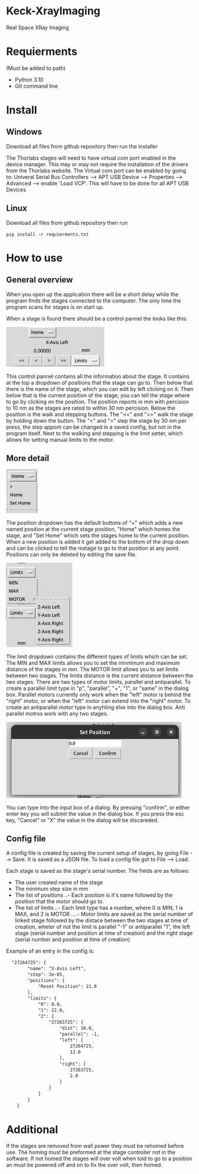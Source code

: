 # Keck-XrayImaging
Real Space XRay Imaging

# Requierments
(Must be added to path)
- Python 3.10
- Git command line

# Install
## Windows
Download all files from github repository then run the installer

The Thorlabs stages will need to have virtual com port enabled in the device manager. This may or may not require the installation of the drivers from the Thorlabs website. The Virtual com port can be enabled by going to: Univeral Serial Bus Controllers --> APT USB Device --> Properties --> Advanced --> enable 'Load VCP'. This will have to be done for all APT USB Devices

## Linux
Download all files from github repository then run
```
pip install -r requierments.txt
```

# How to use
## General overview
When you open up the application there will be a short delay while the program finds the stages connected to the computer. The only time the program scans for stages is on start up.

When a stage is found there should be a control pannel the looks like this:
        
![Image of stage control](images/MotorControl.png)
        
This control pannel contains all the information about the stage. It contains at the top a dropdown of positions that the stage can go to. Then below that there is the name of the stage, which you can edit by left clicking on it. Then below that is the current position of the stage, you can tell the stage where to go by clicking on the position. The position reports in mm with percision to 10 nm as the stages are rated to within 30 nm percision. Below the position is the walk and stepping buttons. The "<<" and ">>" walk the stage by holding down the button. The "\<" and "\>" step the stage by 30 nm per press, the step appont can be changed in a saved config, but not in the program itself. Next to the walking and stepping is the limit setter, which allows for setting manual limits to the motor.
        
## More detail
![Image of stage positions dropdown ](images/PositionDropdown.png)
        
The position dropdown has the default buttons of "+" which adds a new named position at the current stage position, "Home" which homes the stage, and "Set Home" which sets the stages home to the current position. When a new position is added it get added to the bottom of the drop down and can be clicked to tell the mstage to go to that position at any point. Positions can only be deleted by editing the save file.
        
![Image of limit dropdown](images/LimitDropdown.png)
        
The limit dropdown contains the different types of limits which can be set. The MIN and MAX limits allows you to set the minnimum and maximum distance of the stages in mm. The MOTOR limit allows you to set limits between two stages. The limits distance is the current distance between the two stages. There are two types of motor limits, parallel and antiparallel. To create a parallel limit type in "p", "parallel", "+", "1", or "same" in the dialog box. Parallel motors currently only work when the "left" motor is behind the "right" motor, or when the "left" motor  can extend into the "right" motor. To create an antiparallel motor type in anyhting elxe into the dialog box. Anti parallel motros work with any two stages.

![Image of a dialog box](images/ExampleDialog.png)

You can type into the input box of a dialog. By pressing "confirm", or either enter key you will submit the value in the dialog box. If you press the esc key, "Cancel" or "X" the value in the dialog will be discareded.
        
## Config file
A config file is created by saving the current setup of stages, by going File --> Save. It is saved as a JSON file. To load a config file got to File --> Load.
        
Each stage is saved as the stage's serial number. The fields are as follows:
- The user created name of the stage
- The minimum step size in mm
- The list of positions
..- Each position is it's name followed by the position that the motor should go to.
- The list of limits
..- Each limit type has a number, where 0 is MIN, 1 is MAX, and 2 is MOTOR
....- Motor limits are saved as the serial number of linked stage followed by the distace between the two stages at time of creation, wheter of not the limit is parallel "-1" or antiparallel "1", the left stage (serial number and position at time of creation) and the right stage (serial number and position at time of creation)
        
Example of an entry in the config is:
```
  "27264725": {
        "name": "X-Axis Left",
        "step": 3e-05,
        "positions": {
            "Reset Position": 21.0
        },
        "limits": {
            "0": 0.0,
            "1": 22.0,
            "2": {
                "27263725": {
                    "dist": 10.0,
                    "parallel": -1,
                    "left": [
                        27264725,
                        12.0
                    ],
                    "right": [
                        27263725,
                        2.0
                    ]
                }
            }
        }
    }
```
# Additional
If the stages are removed from wall power they must be rehomed before use. The homing must be preformed at the stage controller not in the software. If not homed the stages will over volt when told to go to a position an must be powered off and on to fix the over volt, then homed.
